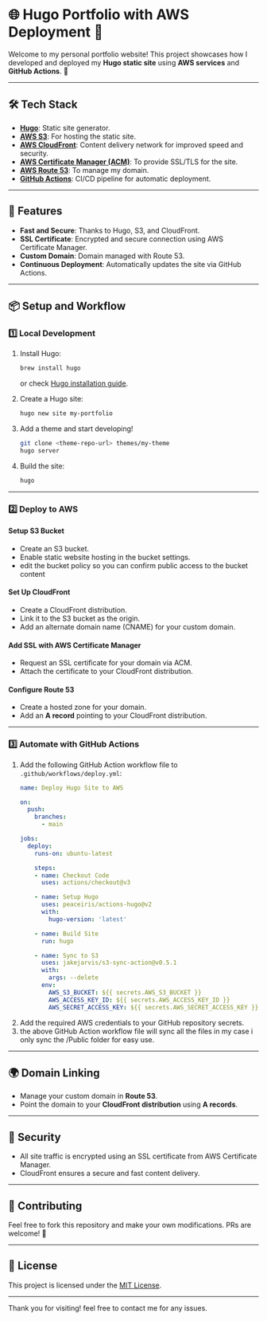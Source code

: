 # 🌐 Hugo Portfolio with AWS Deployment 🚀

Welcome to my personal portfolio website! This project showcases how I developed and deployed my **Hugo static site** using **AWS services** and **GitHub Actions**. 🎉

---

## 🛠️ Tech Stack

- **[Hugo](http://gohugo.io/)**: Static site generator.
- **[AWS S3](http://aws.amazon.com/s3/)**: For hosting the static site.
- **[AWS CloudFront](http://aws.amazon.com/cloudfront/)**: Content delivery network for improved speed and security.
- **[AWS Certificate Manager (ACM)](http://aws.amazon.com/certificate-manager/)**: To provide SSL/TLS for the site.
- **[AWS Route 53](http://aws.amazon.com/route53/)**: To manage my domain.
- **[GitHub Actions](http://github.com/features/actions)**: CI/CD pipeline for automatic deployment.

---

## 🌟 Features

- **Fast and Secure**: Thanks to Hugo, S3, and CloudFront.
- **SSL Certificate**: Encrypted and secure connection using AWS Certificate Manager.
- **Custom Domain**: Domain managed with Route 53.
- **Continuous Deployment**: Automatically updates the site via GitHub Actions.

---

## 📦 Setup and Workflow

### 1️⃣ **Local Development**

1. Install Hugo:
   ```bash
   brew install hugo
   ```
   or check [Hugo installation guide](http://gohugo.io/getting-started/installing/).

2. Create a Hugo site:
   ```bash
   hugo new site my-portfolio
   ```

3. Add a theme and start developing!
   ```bash
   git clone <theme-repo-url> themes/my-theme
   hugo server
   ```

4. Build the site:
   ```bash
   hugo
   ```

---

### 2️⃣ **Deploy to AWS**

#### **Setup S3 Bucket**
- Create an S3 bucket.
- Enable static website hosting in the bucket settings.
- edit the bucket policy so you can confirm public access to the bucket content

#### **Set Up CloudFront**
- Create a CloudFront distribution.
- Link it to the S3 bucket as the origin.
- Add an alternate domain name (CNAME) for your custom domain.

#### **Add SSL with AWS Certificate Manager**
- Request an SSL certificate for your domain via ACM.
- Attach the certificate to your CloudFront distribution.

#### **Configure Route 53**
- Create a hosted zone for your domain.
- Add an **A record** pointing to your CloudFront distribution.

---

### 3️⃣ **Automate with GitHub Actions**

1. Add the following GitHub Action workflow file to `.github/workflows/deploy.yml`:
   ```yaml
   name: Deploy Hugo Site to AWS

   on:
     push:
       branches:
         - main

   jobs:
     deploy:
       runs-on: ubuntu-latest

       steps:
       - name: Checkout Code
         uses: actions/checkout@v3

       - name: Setup Hugo
         uses: peaceiris/actions-hugo@v2
         with:
           hugo-version: 'latest'

       - name: Build Site
         run: hugo

       - name: Sync to S3
         uses: jakejarvis/s3-sync-action@v0.5.1
         with:
           args: --delete
         env:
           AWS_S3_BUCKET: ${{ secrets.AWS_S3_BUCKET }}
           AWS_ACCESS_KEY_ID: ${{ secrets.AWS_ACCESS_KEY_ID }}
           AWS_SECRET_ACCESS_KEY: ${{ secrets.AWS_SECRET_ACCESS_KEY }}
   ```
2. Add the required AWS credentials to your GitHub repository secrets.
3. the above GitHub Action workflow file will sync all the files in my case i only sync the /Public folder for easy use.

---

## 🌍 Domain Linking

- Manage your custom domain in **Route 53**.
- Point the domain to your **CloudFront distribution** using **A records**.

---

## 🔐 Security

- All site traffic is encrypted using an SSL certificate from AWS Certificate Manager.
- CloudFront ensures a secure and fast content delivery.

---

## 🤝 Contributing

Feel free to fork this repository and make your own modifications. PRs are welcome! 🙌

---

## 📜 License

This project is licensed under the [MIT License](LICENSE).

---

Thank you for visiting!
feel free to contact me for any issues. 
